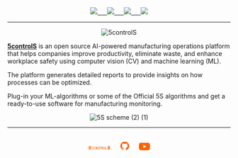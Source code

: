 <div align='center'>
<a href='https://5controls.com/solutions/machine-control'>
  
<img src='https://img.shields.io/badge/MACHINE%20CONTROL-blue?style=for-the-badge'>
 &emsp; 
</a>

<a href='https://5controls.com/solutions/inventory-control'>
  
<img src='https://img.shields.io/badge/MIN%20--MAX-green?style=for-the-badge'>
 &emsp; 
</a>

<a href='https://5controls.com/solutions/employee-monitoring-software'>
  
<img src='https://img.shields.io/badge/IDLE%20CONTROL-yellow?style=for-the-badge'>
 &emsp; 
</a>

<a href='https://5controls.com/solutions/operation-control'>
  
<img src='https://img.shields.io/badge/OPERATION%20CONTROL-purple?style=for-the-badge'>
  
</a>
</div>

___

<p align="center">
  <img src="https://github.com/5sControl/.github/assets/131950264/d65c5be1-1cca-46a1-b564-ef4364f0dbc6" alt="5controlS" height = "320" />
</p>


**[5controlS](https://5controls.com/)** is an open source AI-powered manufacturing operations platform that helps companies improve productivity, eliminate waste, and enhance workplace safety using computer vision (CV) and machine learning (ML). 

The platform generates detailed reports to provide insights on how processes can be optimized.

Plug-in your ML-algorithms or some of the Official 5S algorithms and get a ready-to-use software for manufacturing monitoring.

<div align='center'>
<img width="600" alt="5S scheme (2) (1)" src="https://github.com/5sControl/5sControl.github.io/assets/131950264/20f839c6-8895-453c-82a1-9766b4f2d3b5">
</div>

___

<br>
<div align="center">
  <a href="https://5controls.com/" style="text-decoration:none;">
    <img src="https://github.com/5sControl/5sControl.github.io/blob/main/assets/Property%201%3DVariant4.png" width="10%" alt="" /></a> 
  &emsp;
  <a href="https://github.com/5sControl" style="text-decoration:none;">
    <img src="https://github.com/5sControl/5sControl.github.io/blob/main/assets/github.png" width="4%" alt="" /></a>
 &emsp; 
  <a href="https://www.youtube.com/@5scontrol" style="text-decoration:none;">
    <img src="https://github.com/5sControl/5sControl.github.io/blob/main/assets/youtube%20(1).png" width="5%" alt="" /></a>
</div>
